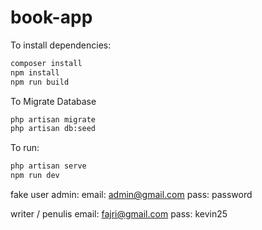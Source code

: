 # book-app

To install dependencies:

```bash
composer install
npm install
npm run build
```

To Migrate Database

```bash
php artisan migrate
php artisan db:seed
```

To run:

```bash
php artisan serve
npm run dev
```

fake user
admin:
email: admin@gmail.com
pass: password

writer / penulis
email: fajri@gmail.com
pass: kevin25
